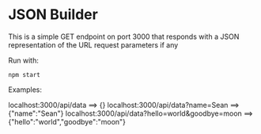 JSON Builder
================================

This is a simple GET endpoint on port 3000 
that responds with a JSON representation
of the URL request parameters if any

Run with: 

	npm start

Examples:

localhost:3000/api/data 							==> 	{}
localhost:3000/api/data?name=Sean					==> 	{"name":"Sean"}
localhost:3000/api/data?hello=world&goodbye=moon    ==> 	{"hello":"world","goodbye":"moon"}




